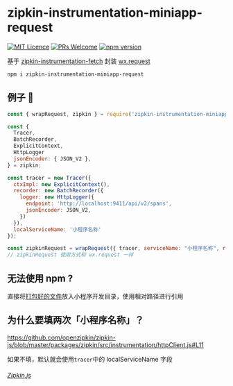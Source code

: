 # zipkin-instrumentation-miniapp-request
[![MIT Licence](https://badges.frapsoft.com/os/mit/mit.svg?v=103)](https://opensource.org/licenses/mit-license.php)
[![PRs Welcome](https://img.shields.io/badge/PRs-welcome-brightgreen.svg)](https://github.com/Runjuu/zipkin-instrumentation-miniapp-request/pulls)
[![npm version](https://badge.fury.io/js/zipkin-instrumentation-miniapp-request.svg)](https://badge.fury.io/js/zipkin-instrumentation-miniapp-request)


基于 [zipkin-instrumentation-fetch](https://github.com/openzipkin/zipkin-js/tree/master/packages/zipkin-instrumentation-fetch) 封装 [wx.request](https://mp.weixin.qq.com/debug/wxadoc/dev/api/network-request.html)
```bash
npm i zipkin-instrumentation-miniapp-request
```
## 例子 🌰
```javascript
const { wrapRequest, zipkin } = require('zipkin-instrumentation-miniapp-request');

const {
  Tracer,
  BatchRecorder,
  ExplicitContext,
  HttpLogger
  jsonEncoder: { JSON_V2 },
} = zipkin;

const tracer = new Tracer({
  ctxImpl: new ExplicitContext(),
  recorder: new BatchRecorder({
    logger: new HttpLogger({
      endpoint: 'http://localhost:9411/api/v2/spans',
      jsonEncoder: JSON_V2,
    })
  }),
  localServiceName: '小程序名称'
});

const zipkinRequest = wrapRequest({ tracer, serviceName: "小程序名称", remoteServiceName: "服务器名称" });
// zipkinRequest 使用方式和 wx.request 一样
```

## 无法使用 npm ?
直接将[打包好的文件](https://github.com/Runjuu/zipkin-instrumentation-miniapp-request/blob/master/index.js)放入小程序开发目录，使用相对路径进行引用

## 为什么要填两次「小程序名称」？
https://github.com/openzipkin/zipkin-js/blob/master/packages/zipkin/src/instrumentation/httpClient.js#L11

如果不填，默认就会使用`tracer`中的 localServiceName 字段

###### [Zipkin.js](https://github.com/openzipkin/zipkin-js)
